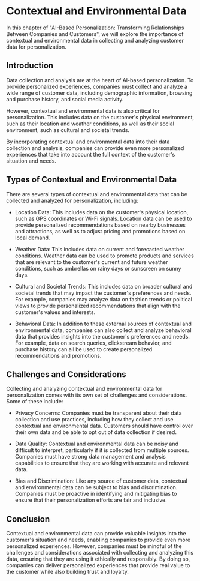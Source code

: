 Contextual and Environmental Data
===================================================================================

In this chapter of "AI-Based Personalization: Transforming Relationships Between Companies and Customers", we will explore the importance of contextual and environmental data in collecting and analyzing customer data for personalization.

Introduction
------------

Data collection and analysis are at the heart of AI-based personalization. To provide personalized experiences, companies must collect and analyze a wide range of customer data, including demographic information, browsing and purchase history, and social media activity.

However, contextual and environmental data is also critical for personalization. This includes data on the customer's physical environment, such as their location and weather conditions, as well as their social environment, such as cultural and societal trends.

By incorporating contextual and environmental data into their data collection and analysis, companies can provide even more personalized experiences that take into account the full context of the customer's situation and needs.

Types of Contextual and Environmental Data
------------------------------------------

There are several types of contextual and environmental data that can be collected and analyzed for personalization, including:

* Location Data: This includes data on the customer's physical location, such as GPS coordinates or Wi-Fi signals. Location data can be used to provide personalized recommendations based on nearby businesses and attractions, as well as to adjust pricing and promotions based on local demand.

* Weather Data: This includes data on current and forecasted weather conditions. Weather data can be used to promote products and services that are relevant to the customer's current and future weather conditions, such as umbrellas on rainy days or sunscreen on sunny days.

* Cultural and Societal Trends: This includes data on broader cultural and societal trends that may impact the customer's preferences and needs. For example, companies may analyze data on fashion trends or political views to provide personalized recommendations that align with the customer's values and interests.

* Behavioral Data: In addition to these external sources of contextual and environmental data, companies can also collect and analyze behavioral data that provides insights into the customer's preferences and needs. For example, data on search queries, clickstream behavior, and purchase history can all be used to create personalized recommendations and promotions.

Challenges and Considerations
-----------------------------

Collecting and analyzing contextual and environmental data for personalization comes with its own set of challenges and considerations. Some of these include:

* Privacy Concerns: Companies must be transparent about their data collection and use practices, including how they collect and use contextual and environmental data. Customers should have control over their own data and be able to opt out of data collection if desired.

* Data Quality: Contextual and environmental data can be noisy and difficult to interpret, particularly if it is collected from multiple sources. Companies must have strong data management and analysis capabilities to ensure that they are working with accurate and relevant data.

* Bias and Discrimination: Like any source of customer data, contextual and environmental data can be subject to bias and discrimination. Companies must be proactive in identifying and mitigating bias to ensure that their personalization efforts are fair and inclusive.

Conclusion
----------

Contextual and environmental data can provide valuable insights into the customer's situation and needs, enabling companies to provide even more personalized experiences. However, companies must be mindful of the challenges and considerations associated with collecting and analyzing this data, ensuring that they are using it ethically and responsibly. By doing so, companies can deliver personalized experiences that provide real value to the customer while also building trust and loyalty.

